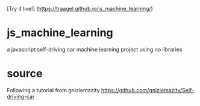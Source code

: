 [Try it live!] (https://traagel.github.io/js_machine_learning/)

# js_machine_learning
a javascript self-driving car machine learning project using no libraries

# source
Following a tutorial from gniziemazity
https://github.com/gniziemazity/Self-driving-car
